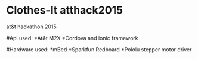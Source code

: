 Clothes-It atthack2015
======================

at&amp;t hackathon 2015

#Api used:
*At&t M2X
*Cordova and ionic framework

#Hardware used:
*mBed
*Sparkfun Redboard
*Pololu stepper motor driver


